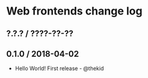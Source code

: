 Web frontends change log
========================

## ?.?.? / ????-??-??

## 0.1.0 / 2018-04-02

* Hello World! First release - @thekid
